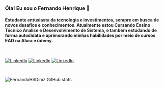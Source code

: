### Óla! Eu sou o Fernando Henrique 👋

#### Estudante entusiasta da tecnologia e investimentos, sempre em busca de novos desafios e conhecimentos. Atualmente estou Cursando Ensino Técnico Analise e Desenvolvimento de Sistema, e também estudando de forma autodidata e aprimorando minhas habilidades por meio de cursos EAD na Alura e ûdemy.

<br>

[![LinkedIn](https://img.shields.io/badge/LinkedIn-0077B5?style=for-the-badge&logo=linkedin&logoColor=white)](https://www.linkedin.com/in/fernando-henrique97/)
[![LinkedIn](https://img.shields.io/badge/Instagram-E4405F?style=for-the-badge&logo=instagram&logoColor=white)](https://www.instagram.com)
[![LinkedIn](https://img.shields.io/badge/Microsoft_Outlook-0078D4?style=for-the-badge&logo=microsoft-outlook&logoColor=white)](mailto:fernando_henrique98@hotmail.com)

<br>

![FernandoHSDiniz GitHub stats](https://github-readme-stats.vercel.app/api?username=FernandoHSDiniz&show_icons=true&theme=dark)

